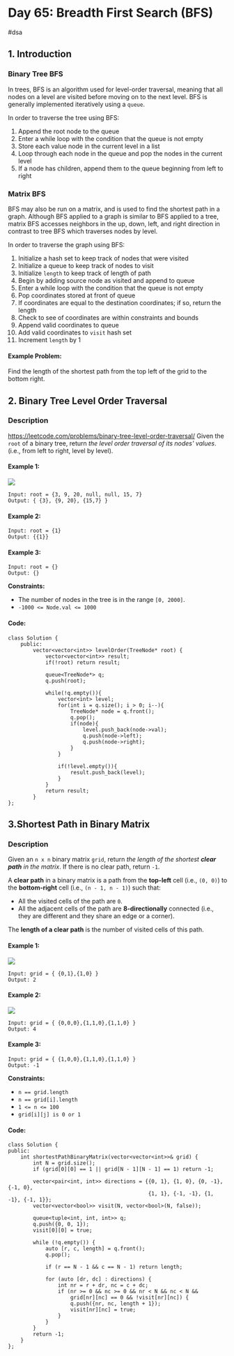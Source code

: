 # Day 65: Breadth First Search (BFS)
#dsa 
## 1. Introduction
### Binary Tree BFS
In trees, BFS is an algorithm used for level-order traversal, meaning that all nodes on a level are visited before moving on to the next level. BFS is generally implemented iteratively using a `queue`. 

In order to traverse the tree using BFS:
1. Append the root node to the queue
2. Enter a while loop with the condition that the queue is not empty
3. Store each value node in the current level in a list
4. Loop through each node in the queue and pop the nodes in the current level
5. If a node has children, append them to the queue beginning from left to right

### Matrix BFS
BFS may also be run on a matrix, and is used to find the shortest path in a graph. Although BFS applied to a graph is similar to BFS applied to a tree, matrix BFS accesses neighbors in the up, down, left, and right direction in contrast to tree BFS which traverses nodes by level. 

In order to traverse the graph using BFS:
1. Initialize a hash set to keep track of nodes that were visited
2. Initialize a queue to keep track of nodes to visit
3. Initialize `length` to keep track of length of path
4. Begin by adding source node as visited and append to queue
5. Enter a while loop with the condition that the queue is not empty
6. Pop coordinates stored at front of queue
7. If coordinates are equal to the destination coordinates; if so, return the length
8. Check to see of coordinates are within constraints and bounds
9. Append valid coordinates to queue
10. Add valid coordinates to `visit` hash set
11. Increment `length` by 1

#### Example Problem:
Find the length of the shortest path from the top left of the grid to the bottom right.

## 2. Binary Tree Level Order Traversal
### Description
https://leetcode.com/problems/binary-tree-level-order-traversal/
Given the `root` of a binary tree, return _the level order traversal of its nodes' values_. (i.e., from left to right, level by level).
#### Example 1:
![](https://assets.leetcode.com/uploads/2021/02/19/tree1.jpg)

```
Input: root = {3, 9, 20, null, null, 15, 7}
Output: { {3}, {9, 20}, {15,7} }
```

#### Example 2:
```
Input: root = {1}
Output: {{1}}
```

#### Example 3:
```
Input: root = {}
Output: {}
```

**Constraints:**
- The number of nodes in the tree is in the range `[0, 2000]`.
- `-1000 <= Node.val <= 1000`

#### Code:
```
class Solution {
	public:
		vector<vector<int>> levelOrder(TreeNode* root) {
			vector<vector<int>> result;
			if(!root) return result;
			
			queue<TreeNode*> q;
			q.push(root);
			
			while(!q.empty()){
				vector<int> level;
				for(int i = q.size(); i > 0; i--){
					TreeNode* node = q.front();
					q.pop();
					if(node){
						level.push_back(node->val);
						q.push(node->left);
						q.push(node->right);
					}
				}
			
				if(!level.empty()){
					result.push_back(level);
				}
			}
			return result;
		}
};
```


## 3.Shortest Path in Binary Matrix
### Description
Given an `n x n` binary matrix `grid`, return _the length of the shortest **clear path** in the matrix_. If there is no clear path, return `-1`.

A **clear path** in a binary matrix is a path from the **top-left** cell (i.e., `(0, 0)`) to the **bottom-right** cell (i.e., `(n - 1, n - 1)`) such that:

- All the visited cells of the path are `0`.
- All the adjacent cells of the path are **8-directionally** connected (i.e., they are different and they share an edge or a corner).

The **length of a clear path** is the number of visited cells of this path.
#### Example 1:
![](https://assets.leetcode.com/uploads/2021/02/18/example1_1.png)
```
Input: grid = { {0,1},{1,0} }
Output: 2
```

#### Example 2:
![](https://assets.leetcode.com/uploads/2021/02/18/example2_1.png)
```
Input: grid = { {0,0,0},{1,1,0},{1,1,0} }
Output: 4
```

#### Example 3:
```
Input: grid = { {1,0,0},{1,1,0},{1,1,0} }
Output: -1
```

**Constraints:**
- `n == grid.length`
- `n == grid[i].length`
- `1 <= n <= 100`
- `grid[i][j] is 0 or 1`

#### Code:
```
class Solution {
public:
    int shortestPathBinaryMatrix(vector<vector<int>>& grid) {
        int N = grid.size();
        if (grid[0][0] == 1 || grid[N - 1][N - 1] == 1) return -1;

        vector<pair<int, int>> directions = {{0, 1}, {1, 0}, {0, -1}, {-1, 0}, 
                                             {1, 1}, {-1, -1}, {1, -1}, {-1, 1}};
        vector<vector<bool>> visit(N, vector<bool>(N, false));

        queue<tuple<int, int, int>> q;
        q.push({0, 0, 1});
        visit[0][0] = true;

        while (!q.empty()) {
            auto [r, c, length] = q.front();
            q.pop();

            if (r == N - 1 && c == N - 1) return length;

            for (auto [dr, dc] : directions) {
                int nr = r + dr, nc = c + dc;
                if (nr >= 0 && nc >= 0 && nr < N && nc < N && 
                    grid[nr][nc] == 0 && !visit[nr][nc]) {
                    q.push({nr, nc, length + 1});
                    visit[nr][nc] = true;
                }
            }
        }
        return -1;
    }
};
```